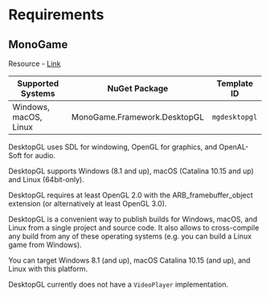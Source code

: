 ﻿# Requirements

## MonoGame

Resource - [Link](https://docs.monogame.net/articles/platforms.html#desktopgl)

| Supported Systems     | NuGet Package                | Template ID   |
|-----------------------|------------------------------|---------------|
| Windows, macOS, Linux | MonoGame.Framework.DesktopGL | `mgdesktopgl` |

DesktopGL uses SDL for windowing, OpenGL for graphics, and OpenAL-Soft for audio.

DesktopGL supports Windows (8.1 and up), macOS (Catalina 10.15 and up) and Linux (64bit-only).

DesktopGL requires at least OpenGL 2.0 with the ARB_framebuffer_object extension (or alternatively at least OpenGL 3.0).

DesktopGL is a convenient way to publish builds for Windows, macOS, and Linux from a single project and source code. It
also allows to cross-compile any build from any of these operating systems (e.g. you can build a Linux game from
Windows).

You can target Windows 8.1 (and up), macOS Catalina 10.15 (and up), and Linux with this platform.

DesktopGL currently does not have a `VideoPlayer` implementation.